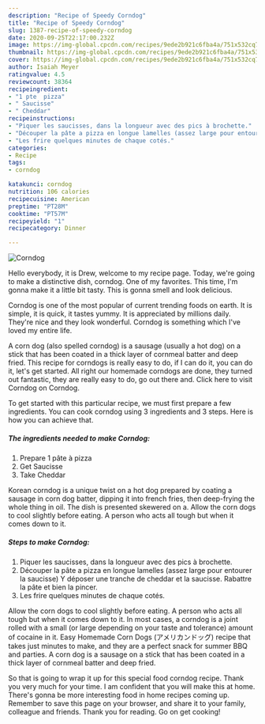 ```yaml
---
description: "Recipe of Speedy Corndog"
title: "Recipe of Speedy Corndog"
slug: 1387-recipe-of-speedy-corndog
date: 2020-09-25T22:17:00.232Z
image: https://img-global.cpcdn.com/recipes/9ede2b921c6fba4a/751x532cq70/corndog-photo-principale-de-la-recette.jpg
thumbnail: https://img-global.cpcdn.com/recipes/9ede2b921c6fba4a/751x532cq70/corndog-photo-principale-de-la-recette.jpg
cover: https://img-global.cpcdn.com/recipes/9ede2b921c6fba4a/751x532cq70/corndog-photo-principale-de-la-recette.jpg
author: Isaiah Meyer
ratingvalue: 4.5
reviewcount: 38364
recipeingredient:
- "1 pte  pizza"
- " Saucisse"
- " Cheddar"
recipeinstructions:
- "Piquer les saucisses, dans la longueur avec des pics à brochette."
- "Découper la pâte a pizza en longue lamelles (assez large pour entourer la saucisse) Y déposer une tranche de cheddar et la saucisse. Rabattre la pâte et bien la pincer."
- "Les frire quelques minutes de chaque cotés."
categories:
- Recipe
tags:
- corndog

katakunci: corndog 
nutrition: 106 calories
recipecuisine: American
preptime: "PT28M"
cooktime: "PT57M"
recipeyield: "1"
recipecategory: Dinner

---
```



![Corndog](https://img-global.cpcdn.com/recipes/9ede2b921c6fba4a/751x532cq70/corndog-photo-principale-de-la-recette.jpg)

Hello everybody, it is Drew, welcome to my recipe page. Today, we're going to make a distinctive dish, corndog. One of my favorites. This time, I'm gonna make it a little bit tasty. This is gonna smell and look delicious.

Corndog is one of the most popular of current trending foods on earth. It is simple, it is quick, it tastes yummy. It is appreciated by millions daily. They're nice and they look wonderful. Corndog is something which I've loved my entire life.

A corn dog (also spelled corndog) is a sausage (usually a hot dog) on a stick that has been coated in a thick layer of cornmeal batter and deep fried. This recipe for corndogs is really easy to do, if I can do it, you can do it, let&#39;s get started. All right our homemade corndogs are done, they turned out fantastic, they are really easy to do, go out there and. Click here to visit Corndog on Corndog.


To get started with this particular recipe, we must first prepare a few ingredients. You can cook corndog using 3 ingredients and 3 steps. Here is how you can achieve that.

<!--inarticleads1-->

##### The ingredients needed to make Corndog:

1. Prepare 1 pâte à pizza
1. Get  Saucisse
1. Take  Cheddar


Korean corndog is a unique twist on a hot dog prepared by coating a sausage in corn dog batter, dipping it into french fries, then deep-frying the whole thing in oil. The dish is presented skewered on a. Allow the corn dogs to cool slightly before eating. A person who acts all tough but when it comes down to it. 

<!--inarticleads2-->

##### Steps to make Corndog:

1. Piquer les saucisses, dans la longueur avec des pics à brochette.
1. Découper la pâte a pizza en longue lamelles (assez large pour entourer la saucisse) Y déposer une tranche de cheddar et la saucisse. Rabattre la pâte et bien la pincer.
1. Les frire quelques minutes de chaque cotés.


Allow the corn dogs to cool slightly before eating. A person who acts all tough but when it comes down to it. In most cases, a corndog is a joint rolled with a small (or large depending on your taste and tolerance) amount of cocaine in it. Easy Homemade Corn Dogs (アメリカンドッグ) recipe that takes just minutes to make, and they are a perfect snack for summer BBQ and parties. A corn dog is a sausage on a stick that has been coated in a thick layer of cornmeal batter and deep fried. 

So that is going to wrap it up for this special food corndog recipe. Thank you very much for your time. I am confident that you will make this at home. There's gonna be more interesting food in home recipes coming up. Remember to save this page on your browser, and share it to your family, colleague and friends. Thank you for reading. Go on get cooking!
